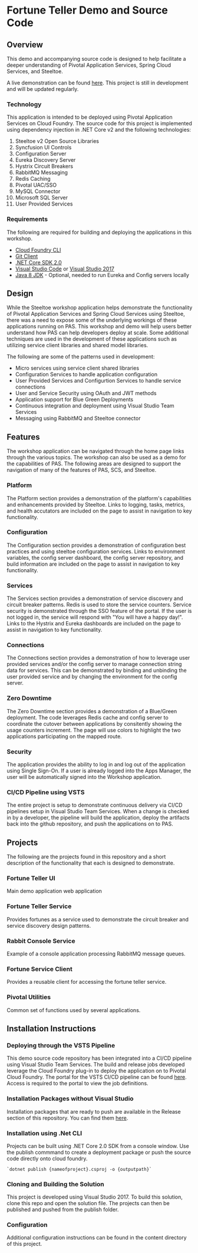 # Fortune Teller Demo and Source Code

## Overview
This demo and accompanying source code is designed to help facilitate a deeper understanding of Pivotal Application Services, Spring Cloud Services, and Steeltoe.  

A live demonstration can be found [here](https://fortuneui.apps.islands.cloud/).  This project is still in development and will be updated regularly.

### Technology
This application is intended to be deployed using Pivotal Application Services on Cloud Foundry. The source code for this project is implemented using dependency injection in .NET Core v2 and the following technologies:

1. Steeltoe v2 Open Source Libraries
2. Syncfusion UI Controls
3. Configuration Server
4. Eureka Discovery Server
5. Hystrix Circuit Breakers
6. RabbitMQ Messaging
7. Redis Caching
8. Pivotal UAC/SSO
9. MySQL Connector
10. Microsoft SQL Server
11. User Provided Services

### Requirements
The following are required for building and deploying the applications in this workshop.

- [Cloud Foundry CLI](https://github.com/cloudfoundry/cli)
- [Git Client](https://git-scm.com/downloads)
- [.NET Core SDK 2.0](https://www.microsoft.com/net/download)
- [Visual Studio Code](https://code.visualstudio.com/) or [Visual Studio 2017](https://www.visualstudio.com/downloads/)
- [Java 8 JDK](http://www.oracle.com/technetwork/java/javase/downloads/jdk8-downloads-2133151.html) - Optional, needed to run Eureka and Config servers locally

## Design
While the Steeltoe workshop application helps demonstrate the functionality of Pivotal Application Services and Spring Cloud Services using Steeltoe, there was a need to expose some of the underlying workings of these applications running on PAS. This workshop and demo will help 
users better understand how PAS can help developers deploy at scale. Some additional techniques are used in the development of these applications such as utilizing service client libraries and shared model libraries. 

The following are some of the patterns used in development:

- Micro services using service client shared libraries
- Configuration Services to handle application configuration
- User Provided Services and Configurtion Services to handle service connections
- User and Service Security using OAuth and JWT methods
- Application support for Blue Green Deployments
- Continuous integration and deployment using Visual Studio Team Services
- Messaging using RabbitMQ and Steeltoe connector
 
## Features
The workshop application can be navigated through the home page links through the various topics. The workshop can also be used as a demo for the capabilities of PAS. The following areas are designed to support the navigation of many of the features of PAS, SCS, and Steeltoe.

### Platform
The Platform section provides a demonstration of the platform's capabilities and enhancements provided by Steeltoe. Links to logging, tasks, metrics, and health accutators are included on the page to assist in navigation to key functionality.

### Configuration
The Configuration section provides a demonstration of configuration best practices and using steeltoe configuration services. Links to environment variables, the config server dashboard, the config server repository, and build information are included on the page to assist in navigation to key functionality.

### Services
The Services section provides a demonstration of service discovery and circuit breaker patterns. Redis is used to store the service counters. Service security is demonstrated through the SSO feature of the portal. If the user is not logged in, the service will respond with "You will have a happy day!". 
Links to the Hystrix and Eureka dashboards are included on the page to assist in navigation to key functionality.

### Connections
The Connections section provides a demonstration of how to leverage user provided services and/or the config server to manage connection string data for services. This can be demonstrated by binding and unbinding the user provided service and by changing the environment for the config server.

### Zero Downtime
The Zero Downtime section provides a demonstration of a Blue/Green deployment. The code leverages Redis cache and config server to coordinate the cutover between applications by consitently showing the usage counters increment. The page will use colors to highlight the two applications participating on the mapped route.

### Security
The application provides the ability to log in and log out of the application using Single Sign-On. If a user is already logged into the Apps Manager, the user will be automatically signed into the Workshop application.

### CI/CD Pipeline using VSTS
The entire project is setup to demonstrate continuous delivery via CI/CD pipelines setup in Visual Studio Team Services. When a change is checked in by a developer, the pipeline will build the application, deploy the artifacts back into the github repository, and push the applications on to PAS.

## Projects
The following are the projects found in this repository and a short description of the functionality that each is designed to demonstrate.

### Fortune Teller UI
Main demo application web application

### Fortune Teller Service
Provides fortunes as a service used to demonstrate the circuit breaker and service discovery design patterns. 

### Rabbit Console Service
Example of a console application processing RabbitMQ message queues. 

### Fortune Service Client
Provides a reusable client for accessing the fortune teller service.

### Pivotal Utilities
Common set of functions used by several applications.

## Installation Instructions
### Deploying through the VSTS Pipeline
This demo source code repository has been integrated into a CI/CD pipeline using Visual Studio Team Services. The build and release jobs developed leverage the Cloud Foundry plug-in to deploy the application on to Pivotal Cloud Foundry. 
The portal for the VSTS CI/CD pipeline can be found [here](https://pivotal-workshops.visualstudio.com/Fortune%20Teller/). Access is required to the portal to view the job definitions.

### Installation Packages without Visual Studio
Installation packages that are ready to push are available in the Release section of this repository.  You can find them [here](https://pivotal-workshops.visualstudio.com/Fortune%20Teller/).

### Installation using .Net CLI
Projects can be built using .NET Core 2.0 SDK from a console window. Use the publish commmand to create a deployment package or push the source code directly onto cloud foundry.

	`dotnet publish {nameofproject}.csproj -o {outputpath}`

### Cloning and Building the Solution
This project is developed using Visual Studio 2017. To build this solution, clone this repo and open the solution file. The projects can then be published and pushed from the publish folder. 

### Configuration
Additional configuration instructions can be found in the content directory of this project.


